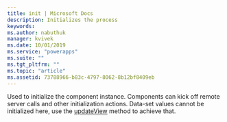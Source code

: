 ```yaml
---
title: init | Microsoft Docs
description: Initializes the process
keywords:
ms.author: nabuthuk
manager: kvivek
ms.date: 10/01/2019
ms.service: "powerapps"
ms.suite: ""
ms.tgt_pltfrm: ""
ms.topic: "article"
ms.assetid: 73788966-b83c-4797-8062-8b12bf8409eb
---
```


Used to initialize the component instance. Components can kick off remote server calls and other initialization actions. Data-set values cannot be initialized here, use the [updateView](../updateview.md) method to achieve that.